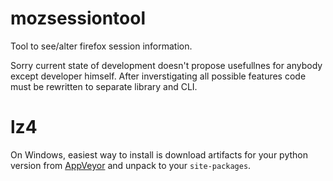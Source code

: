 # mozsessiontool
Tool to see/alter firefox session information.

Sorry current state of development doesn't propose usefullnes for anybody except developer himself.
After inverstigating all possible features code must be rewritten to separate library and CLI.

# lz4
On Windows, easiest way to install is download artifacts for your python version from [AppVeyor](https://ci.appveyor.com/project/jonathanunderwood/python-lz4) and unpack to your `site-packages`.

